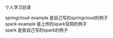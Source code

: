个人学习目录

springcloud-example 是自己写的springcloud的例子<br>
spark-example 是上传的spark官网的例子<br>
spark 是我自己写的spark的例子<br>
